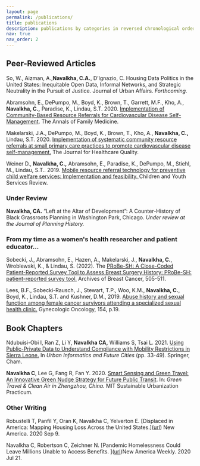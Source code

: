 ```yaml
---
layout: page
permalink: /publications/
title: publications
description: publications by categories in reversed chronological order. generated by jekyll-scholar.
nav: true
nav_order: 2
---
```


<!-- _pages/publications.md -->

<!-- Bibsearch Feature -->

<!-- {% include bib_search.liquid %} -->

<div class="publications">


<!--{% bibliography %} -->
## Peer-Reviewed Articles 

So, W., Aizman, A.,**Navalkha, C.A.**, D’Ignazio, C. Housing Data Politics in the United States: Inequitable Open Data, Informal Networks, and Strategic Neutrality in the Pursuit of Justice. Journal of Urban Affairs. _Forthcoming._

Abramsohn, E., DePumpo, M., Boyd, K., Brown, T., Garrett, M.F., Kho, A., **Navalkha, C.,** Paradise, K., Lindau, S.T. 2020. [Implementation of Community-Based Resource Referrals for Cardiovascular Disease Self-Management](https://www.annfammed.org/content/annalsfm/18/6/486.full.pdf). The Annals of Family Medicine. 

Makelarski, J.A., DePumpo, M., Boyd, K., Brown, T., Kho, A., **Navalkha, C.,** Lindau, S.T. 2020. [Implementation of systematic community resource referrals at small primary care practices to promote cardiovascular disease self-management.]([url](https://journals.lww.com/jhqonline/abstract/2020/10000/implementation_of_systematic_community_resource.4.aspx)) The Journal for Healthcare Quality. 

Weiner D., **Navalkha, C.,** Abramsohn, E., Paradise, K., DePumpo, M., Stiehl, M., Lindau, S.T.. 2019. [Mobile resource referral technology for preventive child welfare services: Implementation and feasibility. ]([url](https://www.sciencedirect.com/science/article/abs/pii/S0190740919303871)) Children and Youth Services Review. 

### Under Review

**Navalkha, CA.** “Left at the Altar of Development”: A Counter-History of Black Grassroots Planning in Washington Park, Chicago. _Under review at the Journal of Planning History._

### From my time as a women's health researcher and patient educator...

Sobecki, J., Abramsohn, E., Hazen, A., Makelarski, J., **Navalkha, C.**, Wroblewski, K., & Lindau, S. (2022). The [PRoBe-SH: A Close-Coded Patient-Reported Survey Tool to Assess Breast Surgery History: PRoBe-SH: patient-reported survey tool.]([url](https://www.archbreastcancer.com/index.php/abc/article/view/619)) Archives of Breast Cancer, 505-511.  

Lees, B.F., Sobecki-Rausch, J., Stewart, T.P., Woo, K.M., **Navalkha, C.**, Boyd, K., Lindau, S.T. and Kushner, D.M., 2019. [Abuse history and sexual function among female cancer survivors attending a specialized sexual health clinic.]([url](https://www.gynecologiconcology-online.net/article/S0090-8258(19)30546-3/abstract)) Gynecologic Oncology, 154, p.19.

## Book Chapters 

Ndubuisi-Obi I, Ran Z, Li Y, **Navalkha CA,** Williams S, Tsai L. 2021. [Using Public-Private Data to Understand Compliance with Mobility Restrictions in Sierra Leone.]([url](https://link.springer.com/chapter/10.1007/978-3-030-76059-5_3)) In _Urban Informatics and Future Cities_ (pp. 33-49). Springer, Cham. 

**Navalkha C**, Lee G, Fang R, Fan Y. 2020. [Smart Sensing and Green Travel: An Innovative Green Nudge Strategy for Future Public Transit]([url](https://www.sul.mit.edu/zz1)). In: _Green Travel & Clean Air in Zhengzhou, China._ MIT Sustainable Urbanization Practicum. 

### Other Writing

Robustelli T, Panfil Y, Oran K, Navalkha C, Yelverton E. [Displaced in America: Mapping Housing Loss Across the United States.]([url](https://www.newamerica.org/future-property-rights/reports/displaced-america/ )) New America. 2020 Sep 9. 

Navalkha C, Robertson C, Zeichner N. [Pandemic Homelessness Could Leave Millions Unable to Access Benefits. ]([url](https://www.newamerica.org/weekly/pandemic-homelessness-could-leave-millions-unable-access-public-benefits/ ))New America Weekly. 2020 Jul 21. 
			 	              






</div>
